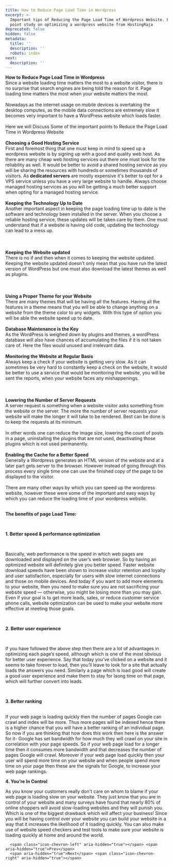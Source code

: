 ```yaml
---
title: How to Reduce Page Load Time in Wordpress
excerpt: >-
  Important tips of Reducing the Page Load Time of Wordpress Website. Point by
  point study on optimizing a wordpress website from HostingRaja
deprecated: false
hidden: false
metadata:
  title: ''
  description: ''
  robots: index
next:
  description: ''
---
```


<div itemprop="articleBody">
    <span style={{fontSize: "xx-large"}}><strong>How to Reduce Page Load Time in Wordpress</strong></span> <br /><span style={{fontSize: "large"}}>Since a website loading time matters the most to a website visitor, there is no surprise that search engines are being told the reason for it. Page loading time matters the most when your website matters the most.</span><br /><br /><span style={{fontSize: "large"}}>Nowadays as the internet usage on mobile devices is overtaking the desktop computes, as the mobile data connections are extremely slow it becomes very important to have a WordPress website which loads faster.</span><br /><span style={{fontSize: "large"}}> </span><br /><span style={{fontSize: "large"}}>Here we will Discuss Some of the important points to Reduce the Page Load Time in Wordpress Website</span><br /><br /><strong><span style={{fontSize: "x-large"}}>Choosing a Good Hosting Service</span></strong><br /><span style={{fontSize: "large"}}>First and foremost thing that one must keep in mind to speed up a wordpress website is by signing up with a good and quality web host. As there are many cheap web hosting services out there one must look for the reliability as well. It would be better to avoid a shared hosting service as you will be sharing the resources with hundreds or sometimes thousands of visitors. As <strong>dedicated servers</strong> are mostly expensive it's better to opt for a VPS service unless you have a very large website to handle. Always choose managed hosting services as you will be getting a much better support when opting for a managed hosting service.</span><br /><br /><span style={{fontSize: "x-large"}}><strong>Keeping the Technology Up to Date</strong></span><br /><span style={{fontSize: "large"}}>Another important aspect in keeping the page loading time up to date is the software and technology been installed in the server. When you choose a reliable hosting service, these updates will be taken care by them. One must understand that if a website is having old code, updating the technology can lead to a mess up.<br /><br /><span id="docs-internal-guid-2d6fd000-c7d0-fb8c-d44b-183369e65523" style={{fontSize: "11.5pt", fontFamily: "Arial", color: "#000000", backgroundColor: "#ffffff", fontWeight: 400, fontStyle: "normal", fontVariant: "normal", textDecoration: "none", verticalAlign: "baseline", whiteSpace: "pre-wrap"}}></span><br /></span><br /><strong><span style={{fontSize: "x-large"}}>Keeping the Website updated</span></strong><br /><span style={{fontSize: "large"}}>There is no if and then when it comes to keeping the website updated. Keeping the website updated doesn't only mean that you have run the latest version of WordPress but one must also download the latest themes as well as plugins.<br /><br /><span id="docs-internal-guid-2d6fd000-c7d1-4056-63f4-d5885805aa30" style={{fontSize: "11.5pt", fontFamily: "Arial", color: "#000000", backgroundColor: "#ffffff", fontWeight: 400, fontStyle: "normal", fontVariant: "normal", textDecoration: "none", verticalAlign: "baseline", whiteSpace: "pre-wrap"}}></span><br /></span><br /><span style={{fontSize: "x-large"}}><strong>Using a Proper Theme for your Website</strong></span><br /><span style={{fontSize: "large"}}>There are many themes that will be having all the features. Having all the features in a theme means that you will be able to change anything on a website from the theme color to any widgets. With this type of option you will be able the website speed up to date.</span><br /><br /><span style={{fontSize: "x-large"}}><strong>Database Maintenance is the Key</strong></span><br /><span style={{fontSize: "large"}}>As the WordPress is weighed down by plugins and themes, a wordPress database will also have chances of accumulating the files if it is not taken care of. Here the files would unused and irrelevant data.</span><br /><br /><span style={{fontSize: "x-large"}}><strong>Monitoring the Website at Regular Basis</strong></span><br /><span style={{fontSize: "large"}}>Always keep a check if your website is getting very slow. As it can sometimes be very hard to constantly keep a check on the website, it would be better to use a service that would be monitoring the website, you will be sent the reports, when your website faces any mishappenings.<br /><br /><span id="docs-internal-guid-2d6fd000-c7d1-5bcc-de0f-2f1333c5b208" style={{fontSize: "13.5pt", fontFamily: "Arial", color: "#666666", backgroundColor: "#ffffff", fontWeight: 400, fontStyle: "normal", fontVariant: "normal", textDecoration: "none", verticalAlign: "baseline", whiteSpace: "pre-wrap"}}></span><br /></span><br /><span style={{fontSize: "x-large"}}><strong>Lowering the Number of Server Requests</strong></span><br /><span style={{fontSize: "large"}}>A server request is something when a website visitor asks something from the website or the server. The more the number of server requests your website will make the longer it will take to be rendered. Best can be done is to keep the requests at its minimum.</span><br /><br /><span style={{fontSize: "large"}}>In other words one can reduce the image size, lowering the count of posts in a page, uninstalling the plugins that are not used, deactivating those plugins which is not used permanently.</span><br /><span style={{fontSize: "large"}}><br /><span style={{fontSize: "x-large"}}><strong>Enabling the Cache for a Better Speed</strong></span></span><br /><span style={{fontSize: "large"}}>Generally a Wordpress generates an HTML version of the website and at a later part gets server to the browser. However instead of going through this process every single time one can use the finished copy of the page to be displayed to the visitor.</span><br /><br /><span style={{fontSize: "large"}}><span style={{fontSize: "large"}}>There are many other ways by which you can speed up the wordpress website, however these were some of the important and easy ways by which you can reduce the loading time of your wordpress website.<br /><br /></span></span>
    <p dir="ltr"><span style={{fontSize: "x-large"}}><strong>The benefits of page Load Time:</strong></span></p> <span style={{fontSize: "x-large"}}><strong><br /></strong></span>
    <p dir="ltr"><span style={{fontSize: "x-large"}}><strong>1. Better speed &amp; performance optimization</strong></span></p> <span style={{fontSize: "large"}}><br /></span>
    <p dir="ltr"><span style={{fontSize: "large"}}>Basically, web performance is the speed in which web pages are downloaded and displayed on the user’s web browser. So by having an optimized website will definitely give you better speed. Faster website download speeds have been shown to increase visitor retention and loyalty and user satisfaction, especially for users with slow internet connections and those on mobile devices. And today if you want to add more elements to your website, then you need to make sure you are not sacrificing your website speed — otherwise, you might be losing more than you may gain. Even if your goal is to get more leads, sales, or reduce customer service phone calls, website optimization can be used to make your website more effective at meeting those goals.</span></p> <span style={{fontSize: "large"}}><br /></span>
    <p dir="ltr"><span style={{fontSize: "x-large"}}><strong>2. Better user experience</strong></span></p> <span style={{fontSize: "large"}}><br /></span>
    <p dir="ltr"><span style={{fontSize: "large"}}>If you have followed the above step then there are a lot of advantages in optimizing each page’s speed, although which is one of the most obvious for better user experience. Say that today you've clicked on a website and it seems to take forever to load, then you’ll leave to look for a site that actually loads the answers you need. Similarly a page which is load good will create a good user experience and make them to stay for laong time on that page, which will further convert into leads. </span></p> <span style={{fontSize: "large"}}><br /></span>
    <p dir="ltr"><span style={{fontSize: "x-large"}}><strong>3. Better ranking</strong></span></p>
    <p dir="ltr"><span style={{fontSize: "12.16px"}}><br /><span style={{fontSize: "large"}}>If your web page is loading quickly then the number of pages Google can crawl and index will be more. Thus more pages will be indexed hence there is a higher chance that you will have a better ranking of an individual page. So now if you are thinking that how does this work then here is the answer for it- Google has set bandwidth for how much they will crawl on your site in correlation with your page speeds. So if your web page load for a longer time then it consumes more bandwidth and that decreases the number of pages Google will crawl. Moreover if your web page load quickly then your user will spend more time on your website and when people spend more time on your page then these are the signals for Google, to increase your web page rankings.</span></span></p>
    <p dir="ltr"> </p>
    <p dir="ltr"><span style={{fontSize: "x-large"}}><strong>4. You’re In Control</strong></span></p>
    <p dir="ltr"><span style={{fontSize: "large"}}> </span></p>
    <p dir="ltr"><span style={{fontSize: "large"}}>As you know your customers really don't care on whom to blame if your web page is loading slow on your website. They just know that you are in control of your website and many surveys have found that nearly 80% of online shoppers will avoid slow-loading websites and they will punish you. Which is one of the biggest drawback which will affect your business! Since you will be having control over your website you can build your website in a way that it increases the likelihood of it loading quickly. You can also make use of website speed checkers and test tools to make sure your website is loading quickly at home and around the world.</span></p>
    <div> </div>
</div>

      <span class="icon-chevron-left" aria-hidden="true"></span> <span aria-hidden="true">Prev</span>  
      <span aria-hidden="true">Next</span> <span class="icon-chevron-right" aria-hidden="true"></span>